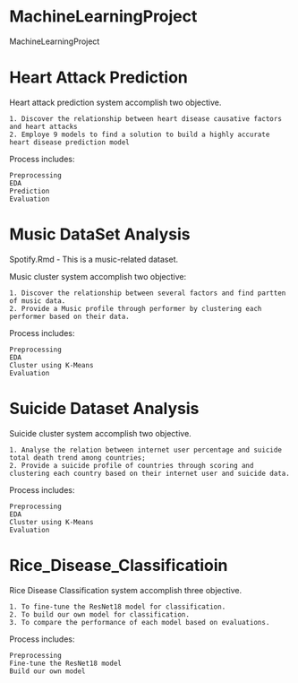 # MachineLearningProject
MachineLearningProject

# Heart Attack Prediction

  Heart attack prediction system accomplish two objective.<br>
	
    1. Discover the relationship between heart disease causative factors and heart attacks
    2. Employe 9 models to find a solution to build a highly accurate heart disease prediction model

  Process includes:<br>
	
    Preprocessing
    EDA
    Prediction
    Evaluation

# Music DataSet Analysis
  Spotify.Rmd - This is a music-related dataset. 
  
  Music cluster system accomplish two objective:<br>
	
    1. Discover the relationship between several factors and find partten of music data.
    2. Provide a Music profile through performer by clustering each performer based on their data.
    
  Process includes:<br>
	
    Preprocessing
    EDA
    Cluster using K-Means
    Evaluation

# Suicide Dataset Analysis

  Suicide cluster system accomplish two objective.<br>
	
    1. Analyse the relation between internet user percentage and suicide total death trend among countries;
    2. Provide a suicide profile of countries through scoring and clustering each country based on their internet user and suicide data.
  
  Process includes:<br>
	
    Preprocessing
    EDA
    Cluster using K-Means
    Evaluation

# Rice_Disease_Classificatioin

  Rice Disease Classification system accomplish three objective.<br>
	
    1. To fine-tune the ResNet18 model for classification.
    2. To build our own model for classification.
    3. To compare the performance of each model based on evaluations.
    
  Process includes:<br>
	
    Preprocessing
    Fine-tune the ResNet18 model
    Build our own model




